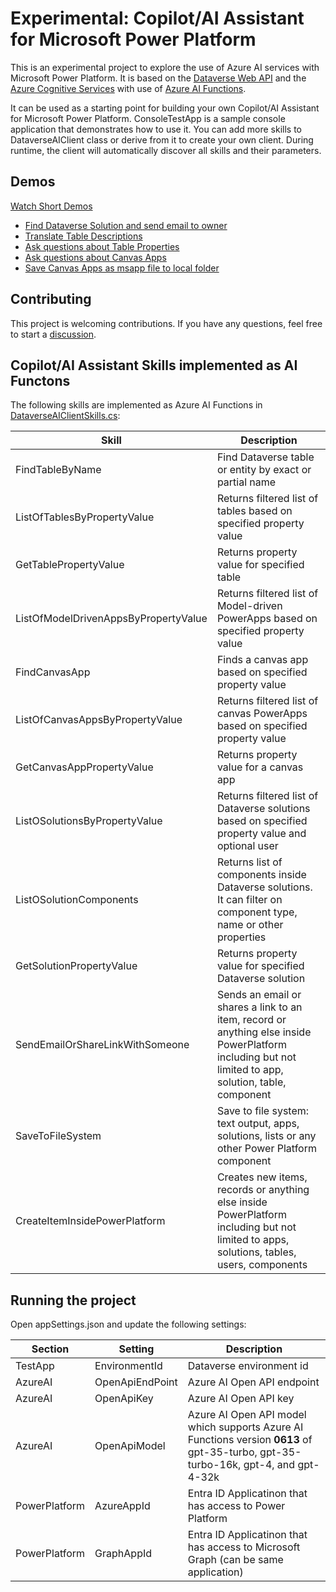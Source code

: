 # Experimental: Copilot/AI Assistant for Microsoft Power Platform

This is an experimental project to explore the use of Azure AI services with Microsoft Power Platform. 
It is based on the [Dataverse Web API](https://docs.microsoft.com/en-us/powerapps/developer/data-platform/webapi/overview) and the [Azure Cognitive Services](https://azure.microsoft.com/en-us/services/cognitive-services/) with use of [Azure AI Functions](https://learn.microsoft.com/en-us/azure/ai-services/openai/how-to/function-calling).

It can be used as a starting point for building your own Copilot/AI Assistant for Microsoft Power Platform. ConsoleTestApp is a sample console application that demonstrates how to use it. You can add more skills to DataverseAIClient class or derive from it to create your own client. During runtime, the client will automatically discover all skills and their parameters.

## Demos

[Watch Short Demos](src/docs/Demos.md)

- [Find Dataverse Solution and send email to owner](src/docs/Demos.md#send-email)
- [Translate Table Descriptions](https://github.com/petrochuk/PowerPlatformCopilot/blob/main/src/docs/Demos.md#translate-table-descriptions)
- [Ask questions about Table Properties](https://github.com/petrochuk/PowerPlatformCopilot/blob/main/src/docs/Demos.md#table-properties)
- [Ask questions about Canvas Apps](https://github.com/petrochuk/PowerPlatformCopilot/blob/main/src/docs/Demos.md#canvas-app-properties)
- [Save Canvas Apps as msapp file to local folder](https://github.com/petrochuk/PowerPlatformCopilot/blob/main/src/docs/Demos.md#save-msapp-file)

## Contributing

This project is welcoming contributions. If you have any questions, feel free to start a [discussion](https://github.com/petrochuk/PowerPlatformCopilot/discussions).

## Copilot/AI Assistant Skills implemented as AI Functons

The following skills are implemented as Azure AI Functions in [DataverseAIClientSkills.cs](src/DataverseAzureAI/DataverseAIClientSkills.cs):

| Skill | Description |
| ----- | ----------- |
| FindTableByName | Find Dataverse table or entity by exact or partial name |
| ListOfTablesByPropertyValue | Returns filtered list of tables based on specified property value |
| GetTablePropertyValue | Returns property value for specified table |
| ListOfModelDrivenAppsByPropertyValue | Returns filtered list of Model-driven PowerApps based on specified property value |
| FindCanvasApp | Finds a canvas app based on specified property value
| ListOfCanvasAppsByPropertyValue | Returns filtered list of canvas PowerApps based on specified property value |
| GetCanvasAppPropertyValue | Returns property value for a canvas app |
| ListOSolutionsByPropertyValue | Returns filtered list of Dataverse solutions based on specified property value and optional user |
| ListOSolutionComponents | Returns list of components inside Dataverse solutions. It can filter on component type, name or other properties |
| GetSolutionPropertyValue | Returns property value for specified Dataverse solution |
| SendEmailOrShareLinkWithSomeone | Sends an email or shares a link to an item, record or anything else inside PowerPlatform including but not limited to app, solution, table, component |
| SaveToFileSystem | Save to file system: text output, apps, solutions, lists or any other Power Platform component |
| CreateItemInsidePowerPlatform | Creates new items, records or anything else inside PowerPlatform including but not limited to apps, solutions, tables, users, components |

## Running the project

Open appSettings.json and update the following settings:

| Section | Setting | Description |
| ------- | ------- | ----------- |
| TestApp | EnvironmentId | Dataverse environment id |
| AzureAI | OpenApiEndPoint | Azure AI Open API endpoint |
| AzureAI | OpenApiKey | Azure AI Open API key |
| AzureAI | OpenApiModel | Azure AI Open API model which supports Azure AI Functions version **0613** of gpt-35-turbo, gpt-35-turbo-16k, gpt-4, and gpt-4-32k |
| PowerPlatform | AzureAppId | Entra ID Applicatinon that has access to Power Platform |
| PowerPlatform | GraphAppId | Entra ID Applicatinon that has access to Microsoft Graph (can be same application) |

